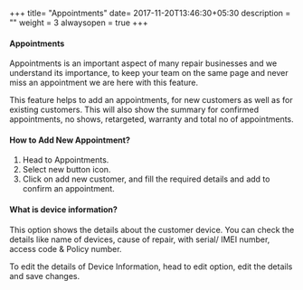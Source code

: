 +++
title= "Appointments"
date= 2017-11-20T13:46:30+05:30
description = ""
weight = 3
alwaysopen = true
+++

#### Appointments

Appointments is an important aspect of many repair businesses and we understand its importance, to keep your team on the same page and never miss an appointment we are here with this feature.

This feature helps to add an appointments, for new customers as well as for existing customers. This will also show the summary for confirmed appointments, no shows, retargeted, warranty and total no of appointments.

#### How to Add New Appointment?

1. Head to Appointments.
2. Select new button icon.
3. Click on add new customer, and fill the required details and add to confirm an appointment.

#### What is device information?

This option shows the details about the customer device. You can check the details like name of devices, cause of repair, with serial/ IMEI number, access code & Policy number.

To edit the details of Device Information, head to edit option, edit the details and save changes.